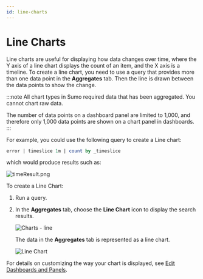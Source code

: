 ```yaml
---
id: line-charts
---
```


# Line Charts

Line charts are useful for displaying how data changes over time, where the Y axis of a line chart displays the count of an item, and the X axis is a timeline. To create a line chart, you need to use a query that provides more than one data point in the **Aggregates** tab. Then the line is drawn between the data points to show the change.

:::note
All chart types in Sumo required data that has been aggregated. You cannot chart raw data.

The number of data points on a dashboard panel are limited to 1,000, and therefore only 1,000 data points are shown on a chart panel in dashboards.
:::

For example, you could use the following query to create a Line chart:

```sql
error | timeslice 1m | count by _timeslice
```

which would produce results such as:

![timeResult.png](/img/dashboards/timeResult.png)

To create a Line Chart:

1. Run a query.
1. In the **Aggregates** tab, choose the **Line Chart** icon to display the search results.

    ![Charts - line](/img/dashboards/charts_line.png)

    The data in the **Aggregates** tab is represented as a line chart.

    ![Line Chart](/img/dashboards/LineChart.png)

For details on customizing the way your chart is displayed, see [Edit Dashboards and Panels](/docs/dashboards-classic/edit-dashboards).
